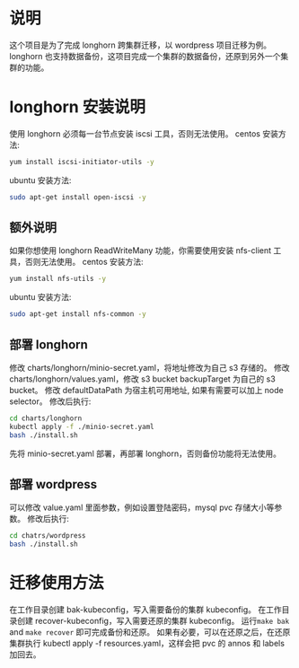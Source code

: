 # 说明
这个项目是为了完成 longhorn 跨集群迁移，以 wordpress 项目迁移为例。
longhorn 也支持数据备份，这项目完成一个集群的数据备份，还原到另外一个集群的功能。

# longhorn 安装说明
使用 longhorn 必须每一台节点安装 iscsi 工具，否则无法使用。
centos 安装方法:
```bash
yum install iscsi-initiator-utils -y
```
ubuntu 安装方法:
```bash
sudo apt-get install open-iscsi -y
```
## 额外说明
如果你想使用 longhorn ReadWriteMany 功能，你需要使用安装 nfs-client 工具，否则无法使用。
centos 安装方法:
```bash
yum install nfs-utils -y
```
ubuntu 安装方法:
```bash
sudo apt-get install nfs-common -y
```

## 部署 longhorn
修改 charts/longhorn/minio-secret.yaml，将地址修改为自己 s3 存储的。
修改 charts/longhorn/values.yaml，修改 s3 bucket backupTarget 为自己的 s3 bucket。
修改 defaultDataPath 为宿主机可用地址, 如果有需要可以加上 node selector。
修改后执行:
```bash
cd charts/longhorn
kubectl apply -f ./minio-secret.yaml
bash ./install.sh
```
先将 minio-secret.yaml 部署，再部署 longhorn，否则备份功能将无法使用。

## 部署 wordpress
可以修改 value.yaml 里面参数，例如设置登陆密码，mysql pvc 存储大小等参数。
修改后执行:
```bash
cd chatrs/wordpress
bash ./install.sh
```
# 迁移使用方法
在工作目录创建 bak-kubeconfig，写入需要备份的集群 kubeconfig。
在工作目录创建 recover-kubeconfig，写入需要还原的集群 kubeconfig。
运行`make bak` and `make recover` 即可完成备份和还原。
如果有必要，可以在还原之后，在还原集群执行 kubectl apply -f resources.yaml，这样会把 pvc 的 annos 和 labels 加回去。